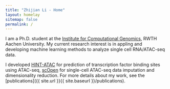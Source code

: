 ```yaml
---
title: "Zhijian Li - Home"
layout: homelay
sitemap: false
permalink: /
---
```


I am a Ph.D. student at the [Institute for Computational Genomics](http://www.costalab.org/), RWTH Aachen University. My current research interest is in appling and developing machine learning methods to analyze single cell RNA/ATAC-seq data. 

I developed [HINT-ATAC](https://link.springer.com/article/10.1186/s13059-019-1642-2) for prediction of transcription factor binding sites using ATAC-seq, [scOpen](https://www.nature.com/articles/s41467-021-26530-2) for single-cell ATAC-seq data imputation and dimensionality reduction. For more details about my work, see the [publications]({{ site.url }}{{ site.baseurl }}/publications).

<!-- <div markdown="0" id="carousel" class="carousel slide" data-ride="carousel" 
data-interval="4000" data-pause="hover" >
    <ol class="carousel-indicators">
        <li data-target="#carousel" data-slide-to="0" class="active"></li>
        <li data-target="#carousel" data-slide-to="1"></li>
        <li data-target="#carousel" data-slide-to="2"></li>
        <li data-target="#carousel" data-slide-to="3"></li>
        <li data-target="#carousel" data-slide-to="4"></li>
    </ol>

    <div class="carousel-inner" markdown="0">
        <div class="item active">
            <img src="{{ site.url }}{{ site.baseurl }}/images/slider/hint-atac-1.jpg" alt="Slide 1" />
        </div>
        <div class="item">
            <img src="{{ site.url }}{{ site.baseurl }}/images/slider/hint-atac-2.jpg" alt="Slide 2" />
        </div>
        <div class="item">
            <img src="{{ site.url }}{{ site.baseurl }}/images/slider/scopen-1.jpg" alt="Slide 3" />
        </div>
        <div class="item">
            <img src="{{ site.url }}{{ site.baseurl }}/images/slider/scopen-2.jpg" alt="Slide 4" />
        </div>     
    </div>
  <a class="left carousel-control" href="#carousel" role="button" data-slide="prev">
    <span class="glyphicon glyphicon-chevron-left" aria-hidden="true"></span>
    <span class="sr-only">Previous</span>
  </a>
  <a class="right carousel-control" href="#carousel" role="button" data-slide="next">
    <span class="glyphicon glyphicon-chevron-right" aria-hidden="true"></span>
    <span class="sr-only">Next</span>
  </a>
</div>
-->
<!--
<figure class="fourth">
  <img src="{{ site.url }}{{ site.baseurl }}/images/logopic/Logo_Leiden.jpg" style="width: 210px">
  <img src="{{ site.url }}{{ site.baseurl }}/images/logopic/Logo_Nanofront.jpg" style="width: 110px">
  <img src="{{ site.url }}{{ site.baseurl }}/images/logopic/Logo_NWO.jpg" style="width: 120px">
  <img src="{{ site.url }}{{ site.baseurl }}/images/logopic/Logo_ERC.jpg" style="width: 110px">
</figure>
-->
